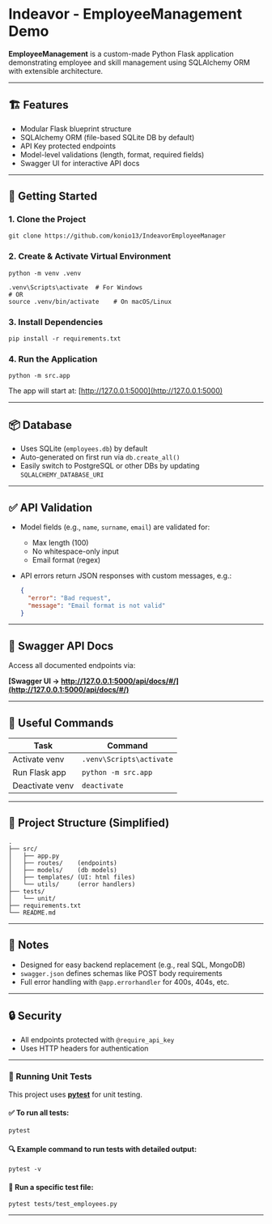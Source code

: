 # Indeavor - EmployeeManagement Demo

**EmployeeManagement** is a custom-made Python Flask application demonstrating employee and skill management using SQLAlchemy ORM with extensible architecture.

---

## 🏗️ Features

- Modular Flask blueprint structure
- SQLAlchemy ORM (file-based SQLite DB by default)
- API Key protected endpoints
- Model-level validations (length, format, required fields)
- Swagger UI for interactive API docs

---

## 🚀 Getting Started

### 1. Clone the Project

```
git clone https://github.com/konio13/IndeavorEmployeeManager
````

### 2. Create & Activate Virtual Environment

```
python -m venv .venv

.venv\Scripts\activate  # For Windows
# OR
source .venv/bin/activate    # On macOS/Linux
```

### 3. Install Dependencies

```
pip install -r requirements.txt
```

### 4. Run the Application

```
python -m src.app
```

The app will start at: [http://127.0.0.1:5000](http://127.0.0.1:5000)

---

## 📦 Database

* Uses SQLite (`employees.db`) by default
* Auto-generated on first run via `db.create_all()`
* Easily switch to PostgreSQL or other DBs by updating `SQLALCHEMY_DATABASE_URI`

---

## ✅ API Validation

* Model fields (e.g., `name`, `surname`, `email`) are validated for:

  * Max length (100)
  * No whitespace-only input
  * Email format (regex)
* API errors return JSON responses with custom messages, e.g.:

  ```json
  {
    "error": "Bad request",
    "message": "Email format is not valid"
  }
  ```

---

## 🧪 Swagger API Docs

Access all documented endpoints via:

**[Swagger UI → http://127.0.0.1:5000/api/docs/#/](http://127.0.0.1:5000/api/docs/#/)**

---

## 🧰 Useful Commands

| Task                   | Command                          |
| ---------------------- | -------------------------------- |
| Activate venv          | `.venv\Scripts\activate`         |
| Run Flask app          | `python -m src.app`              |
| Deactivate venv        | `deactivate`                     |


---

## 📂 Project Structure (Simplified)

```
.
├── src/
│   ├── app.py
│   ├── routes/    (endpoints)
│   ├── models/    (db models)
│   ├── templates/ (UI: html files)
│   └── utils/     (error handlers)
├── tests/
│   └── unit/
├── requirements.txt
└── README.md
```

---

## 📝 Notes

* Designed for easy backend replacement (e.g., real SQL, MongoDB)
* `swagger.json` defines schemas like POST body requirements
* Full error handling with `@app.errorhandler` for 400s, 404s, etc.

---

## 🔒 Security

* All endpoints protected with `@require_api_key`
* Uses HTTP headers for authentication

---

### 🧪 Running Unit Tests

This project uses **[pytest](https://docs.pytest.org/)** for unit testing.

#### ✅ To run all tests:

```
pytest
```


#### 🔍 Example command to run tests with detailed output:

```
pytest -v
```

#### 🧪 Run a specific test file:

```
pytest tests/test_employees.py
```

---
